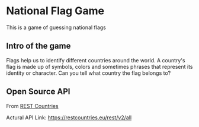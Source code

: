# National Flag Game

This is a game of guessing national flags

## Intro of the game

Flags help us to identify different countries around the world. A country's flag is made up of symbols, colors and sometimes phrases that represent its identity or character. Can you tell what country the flag belongs to?

## 

## Open Source API

From [REST Countries](https://restcountries.eu/)

Actural API Link: https://restcountries.eu/rest/v2/all